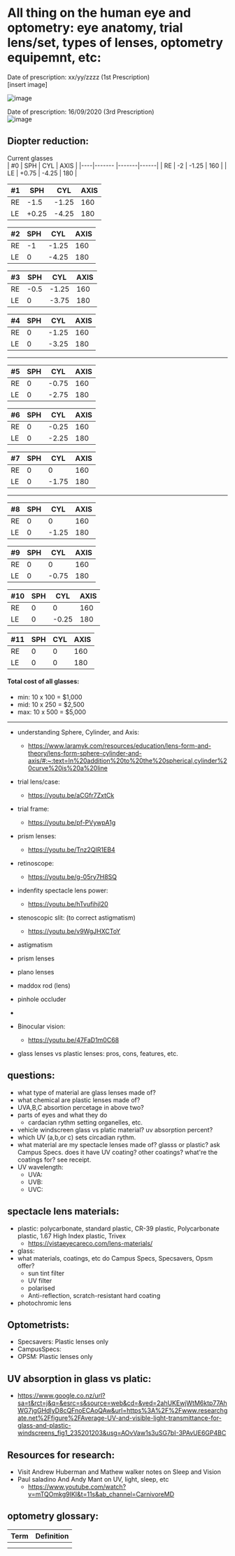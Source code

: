 # All thing on the human eye and optometry: eye anatomy, trial lens/set, types of lenses, optometry equipemnt, etc: 

Date of prescription: xx/yy/zzzz (1st Prescription)  
[insert image]

![image](https://user-images.githubusercontent.com/42329930/204157186-26ff80b8-6f8e-417a-9965-aa5656e7ef5d.png)  

Date of prescription: 16/09/2020 (3rd Prescription)  
![image](https://user-images.githubusercontent.com/42329930/204157142-dac0efb6-6727-4fea-86b6-0846c8895102.png)  


## Diopter reduction:

Current glasses			
| #0 | SPH    | CYL   | AXIS |
|----|------- |-------|------|
| RE | -2     | -1.25 | 160  |
| LE | +0.75  | -4.25 | 180  |
			
			
| #1 | SPH   | CYL   | AXIS |
|----|-------|-------|------|
| RE | -1.5  | -1.25 | 160  |
| LE | +0.25 | -4.25 | 180  |
			
			
| #2 | SPH    | CYL    | AXIS |
|----|--------|--------|------|
| RE | -1     | -1.25  | 160  |
| LE | 0      | -4.25  | 180  |
			
			
| #3 | SPH  | CYL   | AXIS | 
|----|------|-------|------|
| RE | -0.5 | -1.25 | 160  |
| LE | 0    | -3.75 | 180  | 
			
			
| #4 | SPH   | CYL   | AXIS | 
|----|-------|-------|------|
| RE | 0     | -1.25 |  160 |
| LE | 0     | -3.25 |  180 |
	
--------------------------------------------------	
			
| #5 | SPH | CYL   | AXIS |
|----|-----|-------|------|
| RE | 0   | -0.75 | 160  |
| LE | 0   | -2.75  | 180  |
			
			
| #6 | SPH | CYL  | AXIS | 
|----|-----|------|------|
| RE | 0   | -0.25 | 160 | 
| LE | 0   | -2.25 | 180 | 


| #7 | SPH | CYL   | AXIS | 
|----|-----|-------|------|
| RE | 0   | 0     | 160  | 
| LE | 0   | -1.75 | 180  | 

--------------------------------------------------

| #8 | SPH | CYL   | AXIS | 
|----|-----|-------|------|
| RE | 0   | 0     | 160  | 
| LE | 0   | -1.25 | 180  | 


| #9 | SPH | CYL   | AXIS | 
|----|-----|-------|------|
| RE | 0   | 0     | 160  | 
| LE | 0   | -0.75 | 180  | 


| #10 | SPH | CYL   | AXIS | 
|-----|-----|-------|------|
| RE  | 0   | 0     | 160  | 
| LE  | 0   | -0.25 | 180  | 


| #11 | SPH | CYL | AXIS | 
|-----|-----|-----|------|
| RE  | 0   | 0   | 160  | 
| LE  | 0   | 0   | 180  | 



#### Total cost of all glasses:
- min: 10 x 100 = $1,000
- mid: 10 x 250 = $2,500
- max: 10 x 500 = $5,000

-------------------------------------------------------------------------------------------------------------------------------------------------

- understanding Sphere, Cylinder, and Axis: 
    - https://www.laramyk.com/resources/education/lens-form-and-theory/lens-form-sphere-cylinder-and-axis/#:~:text=In%20addition%20to%20the%20spherical,cylinder%20curve%20is%20a%20line
  
- trial lens/case:
    - https://youtu.be/aCGfr7ZxtCk

- trial frame: 
    - https://youtu.be/pf-PVywpA1g 

- prism lenses: 
    - https://youtu.be/Tnz2QIR1EB4

- retinoscope: 
    - https://youtu.be/g-05ry7H8SQ

- indenfity spectacle lens power: 
    - https://youtu.be/hTvufihjl20

- stenoscopic slit: (to correct astigmatism)
    - https://youtu.be/v9WgJHXCToY

- astigmatism
- prism lenses
- plano lenses
- maddox rod (lens)
- pinhole occluder
- 


- Binocular vision:
    - https://youtu.be/47FaD1m0C68
    
- glass lenses vs plastic lenses: pros, cons, features, etc.

## questions:
- what type of material are glass lenses made of? 
- what chemical are plastic lenses made of? 
- UVA,B,C absortion percetage in above two? 
- parts of eyes and what they do  
    - cardacian rythm setting organelles, etc. 
- vehicle windscreen glass vs platic material? uv absorption percent?
- which UV (a,b,or c) sets circadian rythm. 
- what material are my spectacle lenses made of? glasss or plastic? ask Campus Specs. does it have UV coating? other coatings? what're the coatings for? see receipt. 
- UV wavelength:
    - UVA:
    - UVB:
    - UVC: 
    
    
## spectacle lens materials: 
- plastic: polycarbonate, standard plastic, CR-39 plastic, Polycarbonate plastic, 1.67 High Index plastic, Trivex
    - https://vistaeyecareco.com/lens-materials/  
- glass: 
- what materials, coatings, etc do Campus Specs, Specsavers, Opsm offer? 
    - sun tint filter
    - UV filter
    - polarised
    - Anti-reflection, scratch-resistant hard coating
- photochromic lens

## Optometrists:
- Specsavers: Plastic lenses only
- CampusSpecs:
- OPSM: Plastic lenses only



## UV absorption in glass vs platic: 
- https://www.google.co.nz/url?sa=t&rct=j&q=&esrc=s&source=web&cd=&ved=2ahUKEwjWtM6ktp77AhWG7jgGHdIyD8cQFnoECAoQAw&url=https%3A%2F%2Fwww.researchgate.net%2Ffigure%2FAverage-UV-and-visible-light-transmittance-for-glass-and-plastic-windscreens_fig1_235201203&usg=AOvVaw1s3uSG7bI-3PAvUE6GP4BC



## Resources for research:
- Visit Andrew Huberman and Mathew walker notes on Sleep and Vision  
- Paul saladino And Andy Mant on UV, light, sleep, etc
    - https://www.youtube.com/watch?v=mTQOmkg9IKI&t=11s&ab_channel=CarnivoreMD

## optometry glossary: 
| Term | Definition |
|--|--|
|  |  |
|  |  |

